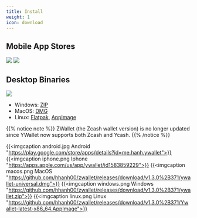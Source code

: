 ```yaml
---
title: Install
weight: 1
icon: download
---
```


## Mobile App Stores

<a href="https://play.google.com/store/apps/details?id=me.hanh.ywallet"><img class="download-badge" src="../google-store-badge.svg"></a>
<a href="https://apps.apple.com/us/app/ywallet/id1583859229"><img class="download-badge" src="../apple-store-badge.svg"></a>

## Desktop Binaries
<a href="https://www.microsoft.com/en-us/p/ywallet/9pjz924hs2s6"><img class="download-badge" src="../microsoft-store-badge.svg"></a>
- Windows: [ZIP](https://github.com/hhanh00/zwallet/releases/download/v1.3.0%2B371/ywallet.zip)
- MacOS: [DMG](https://github.com/hhanh00/zwallet/releases/download/v1.3.0%2B371/ywallet-universal.dmg)
- Linux: [Flatpak](https://github.com/hhanh00/zwallet/releases/download/v1.3.0%2B371/ywallet.flatpak),
[AppImage](https://github.com/hhanh00/zwallet/releases/download/v1.3.0%2B371/Ywallet-latest-x86_64.AppImage)

{{% notice note %}}
ZWallet (the Zcash wallet version) is no longer updated since YWallet now supports both Zcash and Ycash. 
{{% /notice %}} 

{{<imgcaption android.jpg Android "https://play.google.com/store/apps/details?id=me.hanh.ywallet">}}
{{<imgcaption iphone.png Iphone "https://apps.apple.com/us/app/ywallet/id1583859229">}}
{{<imgcaption macos.png MacOS "https://github.com/hhanh00/zwallet/releases/download/v1.3.0%2B371/ywallet-universal.dmg">}}
{{<imgcaption windows.png Windows "https://github.com/hhanh00/zwallet/releases/download/v1.3.0%2B371/ywallet.zip">}}
{{<imgcaption linux.png Linux "https://github.com/hhanh00/zwallet/releases/download/v1.3.0%2B371/Ywallet-latest-x86_64.AppImage">}}

